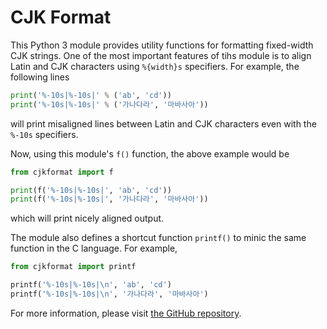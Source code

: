 # CJK Format

This Python 3 module provides utility functions for formatting fixed-width CJK strings. One of the most important features of tihs module is to align Latin and CJK characters using `%{width}s` specifiers. For example, the following lines
```python
print('%-10s|%-10s|' % ('ab', 'cd'))
print('%-10s|%-10s|' % ('가나다라', '마바사아'))
```
will print misaligned lines between Latin and CJK characters even with the `%-10s` specifiers.

Now, using this module's `f()` function, the above example would be
```python
from cjkformat import f

print(f('%-10s|%-10s|', 'ab', 'cd'))
print(f('%-10s|%-10s|', '가나다라', '마바사아'))
```
which will print nicely aligned output.

The module also defines a shortcut function `printf()` to minic the same function in the C language. For example,
```python
from cjkformat import printf

printf('%-10s|%-10s|\n', 'ab', 'cd')
printf('%-10s|%-10s|\n', '가나다라', '마바사아')
```

For more information, please visit [the GitHub repository](https://github.com/HuidaeCho/cjkformat).
